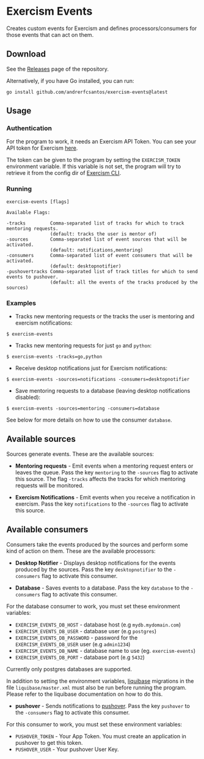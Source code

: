 # Exercism Events

Creates custom events for Exercism and defines processors/consumers for those events that can act on them.

## Download

See the [Releases](https://github.com/andrerfcsantos/exercism-events/releases) page of the repository.

Alternatively, if you have Go installed, you can run:

```console
go install github.com/andrerfcsantos/exercism-events@latest
```

## Usage

### Authentication

For the program to work, it needs an Exercism API Token. You can see your API token for Exercism [here](https://exercism.org/settings/api_cli).

The token can be given to the program by setting the `EXERCISM_TOKEN` environment variable.
If this variable is not set, the program will try to retrieve it from the config dir of [Exercism CLI](https://github.com/exercism/cli).

### Running

```
exercism-events [flags]

Available Flags:

-tracks         Comma-separated list of tracks for which to track mentoring requests.
                (default: tracks the user is mentor of)
-sources        Comma-separated list of event sources that will be activated.
                (default: notifications,mentoring)
-consumers      Comma-separated list of event consumers that will be activated.
                (default: desktopnotifier)
-pushovertracks Comma-separated list of track titles for which to send events to pushover.
                (default: all the events of the tracks produced by the sources)
```

### Examples

- Tracks new mentoring requests or the tracks the user is mentoring and exercism notifications:

```console
$ exercism-events
```

- Tracks new mentoring requests for just `go` and `python`:

```console
$ exercism-events -tracks=go,python
```

- Receive desktop notifications just for Exercism notifications:

```console
$ exercism-events -sources=notifications -consumers=desktopnotifier
```

- Save mentoring requests to a database (leaving desktop notifications disabled):

```console
$ exercism-events -sources=mentoring -consumers=database
```

See below for more details on how to use the consumer `database`.


## Available sources

Sources generate events. These are the available sources:

* **Mentoring requests** - Emit events when a mentoring request enters or leaves the queue. Pass the key `mentoring` to the `-sources` flag to activate this source. The flag `-tracks` affects the tracks for which mentoring requests will be monitored.

* **Exercism Notifications** - Emit events when you receive a notification in exercism. Pass the key `notifications` to the `-sources` flag to activate this source.

## Available consumers

Consumers take the events produced by the sources and perform some kind of action on them. These are the available processors:

* **Desktop Notifier** - Displays desktop notifications for the events produced by the sources. Pass the key `desktopnotifier` to the `-consumers` flag to activate this consumer.

* **Database** - Saves events to a database. Pass the key `database` to the `-consumers` flag to activate this consumer.

For the database consumer to work, you must set these environment variables:

- `EXERCISM_EVENTS_DB_HOST` - database host (e.g `mydb.mydomain.com`)
- `EXERCISM_EVENTS_DB_USER` - database user (e.g `postgres`)
- `EXERCISM_EVENTS_DB_PASSWORD` - password for the `EXERCISM_EVENTS_DB_USER` user (e.g `admin1234`)
- `EXERCISM_EVENTS_DB_NAME` - database name to use (eg. `exercism-events`)
- `EXERCISM_EVENTS_DB_PORT` - database port (e.g `5432`)

Currently only postgres databases are supported.

In addition to setting the environment variables, [liquibase](https://www.liquibase.org/) migrations in the file `liquibase/master.xml` must also be run before running the program. Please refer to the liquibase documentation on how to do this.

* **pushover** - Sends notifications to [pushover](https://pushover.net/). Pass the key `pushover` to the `-consumers` flag to activate this consumer.

For this consumer to work, you must set these environment variables:

- `PUSHOVER_TOKEN` - Your App Token. You must create an application in pushover to get this token.
- `PUSHOVER_USER` - Your pushover User Key.

